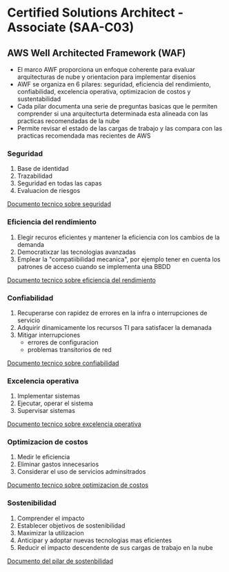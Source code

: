 # Certified Solutions Architect - Associate (SAA-C03)

## AWS Well Architected Framework (WAF)

- El marco AWF proporciona un enfoque coherente para evaluar arquitecturas de nube y orientacion para implementar disenios
- AWF se organiza en 6 pilares: seguridad, eficiencia del rendimiento, confiabilidad, excelencia operativa, optimizacion de costos y sustentabilidad
- Cada pilar documenta una serie de preguntas basicas  que le permiten comprender si una arquitecturta determinada esta alineada con las practicas recomendadas de la nube
- Permite revisar el estado de las cargas de trabajo y las compara con las practicas recomendada mas recientes de AWS

### Seguridad

1. Base de identidad
2. Trazabilidad
3. Seguridad en todas las capas
4. Evaluacion de riesgos

[Documento tecnico sobre seguridad](https://d1.awsstatic.com/whitepapers/architecture/AWS-Security-Pillar.pdf)

### Eficiencia del rendimiento

1. Elegir recuros eficientes y mantener la eficiencia con los cambios de la demanda
2. Democratixzar las tecnologias avanzadas
3. Emplear la "compatiibilidad mecanica", por ejemplo tener en cuenta los patrones de acceso cuando se implementa una BBDD

[Documento tecnico sobre eficiencia del rendimiento](https://d1.awsstatic.com/whitepapers/architecture/AWS-Performance-Efficiency-Pillar.pdf)

### Confiabilidad

1. Recuperarse con rapidez de errores en la infra o interrupciones de servicio
2. Adquirir dinamicamente los recursos TI para satisfacer la demanada
3. Mitigar interrupciones
   - errores de configuracion
   - problemas transitorios de red
  
[Documento tecnico sobre confiabilidad](https://d1.awsstatic.com/whitepapers/architecture/AWS-Reliability-Pillar.pdf)

### Excelencia operativa

1. Implementar sistemas
2. Ejecutar, operar el sistema
3. Supervisar sistemas

[Documento tecnico sobre excelencia operativa](https://d1.awsstatic.com/whitepapers/architecture/AWS-Operational-Excellence-Pillar.pdf)

### Optimizacion de costos

1. Medir le eficiencia
2. Eliminar gastos innecesarios
3. Considerar el uso de servicios adminsitrados

[Documento tecnico sobre optimizacion de costos](https://d1.awsstatic.com/whitepapers/architecture/AWS-Cost-Optimization-Pillar.pdf)

### Sostenibilidad

1. Comprender el impacto
2. Establecer objetivos de sostenibilidad
3. Maximizar la utilizacion
4. Anticipar y adoptar nuevas tecnologias mas eficientes
5. Reducir el impacto descendente de sus cargas de trabajo en la nube

[Documento del pilar de sostenbilidad](https://docs.aws.amazon.com/wellarchitected/latest/sustainability-pillar/sustainability-pillar.html)



